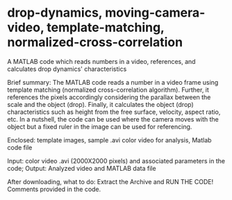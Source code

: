 # drop-dynamics, moving-camera-video, template-matching, normalized-cross-correlation
A MATLAB code which reads numbers in a video, references, and calculates drop dynamics' characteristics 

Brief summary: The MATLAB code reads a number in a video frame using template matching (normalized cross-correlation algorithm). 
Further, it references the pixels accordingly considering the parallax between the scale and the object (drop). 
Finally, it calculates the object (drop) characteristics such as height from the free surface, velocity, aspect ratio, etc.
In a nutshell, the code can be used where the camera moves with the object but a fixed ruler in the image can be used for referencing.

Enclosed: template images, sample .avi color video for analysis, Matlab code file

Input: color video .avi (2000X2000 pixels) and associated parameters in the code; Output: Analyzed video and MATLAB data file

After downloading, what to do: Extract the Archive and RUN THE CODE! Comments provided in the code.
